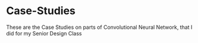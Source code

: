 # Case-Studies
These are the Case Studies on parts of Convolutional Neural Network, that I did for my Senior Design Class
